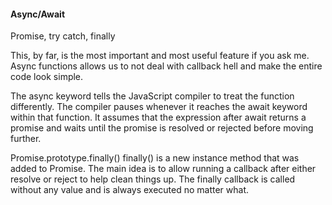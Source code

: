 #### Async/Await

Promise, try catch, finally

This, by far, is the most important and most useful feature if you ask me. Async functions allows us to not deal with callback hell and make the entire code look simple.

The async keyword tells the JavaScript compiler to treat the function differently. The compiler pauses whenever it reaches the await keyword within that function. It assumes that the expression after await returns a promise and waits until the promise is resolved or rejected before moving further.

Promise.prototype.finally()
finally() is a new instance method that was added to Promise. The main idea is to allow running a callback after either resolve or reject to help clean things up. The finally callback is called without any value and is always executed no matter what.
